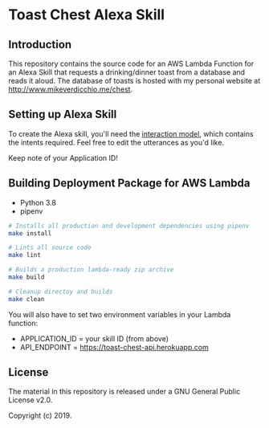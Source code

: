 # Toast Chest Alexa Skill

## Introduction

This repository contains the source code for an AWS Lambda Function for an Alexa Skill that requests a drinking/dinner toast from a database and reads it aloud. The database of toasts is hosted with my personal website at http://www.mikeverdicchio.me/chest.

## Setting up Alexa Skill

To create the Alexa skill, you'll need the [interaction model](source/interaction_model.json), which contains the intents required. Feel free to edit the utterances as you'd like.

Keep note of your Application ID!

## Building Deployment Package for AWS Lambda

- Python 3.8
- pipenv

```sh
# Installs all production and development dependencies using pipenv
make install

# Lints all source code
make lint

# Builds a production lambda-ready zip archive
make build

# Cleanup directoy and builds
make clean
```

You will also have to set two environment variables in your Lambda function:

- APPLICATION_ID = your skill ID (from above)
- API_ENDPOINT = https://toast-chest-api.herokuapp.com

## License

The material in this repository is released under a GNU General Public License v2.0.

Copyright (c) 2019.
